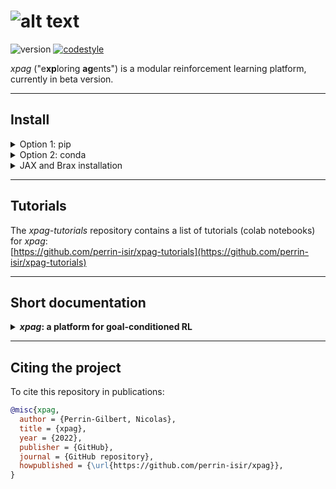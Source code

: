 # ![alt text](logo.png "logo")

![version](https://img.shields.io/badge/version-0.1.0-blue)
[![codestyle](https://img.shields.io/badge/code%20style-black-000000.svg)](https://github.com/psf/black)

*xpag* ("e**xp**loring **ag**ents") is a modular reinforcement learning platform, currently in beta version.

-----
## Install

<details><summary>Option 1: pip</summary>
<p>

    pip install git+https://github.com/perrin-isir/xpag

</p>
</details>

<details><summary>Option 2: conda</summary>
<p>

    git clone https://github.com/perrin-isir/xpag.git
    cd xpag

Choose a conda environmnent name, for instance `xpagenv`.  
The following command creates the `xpagenv` environment with the requirements listed in [environment.yaml](environment.yaml):

    conda env create --name xpagenv --file environment.yaml

If you prefer to update an existing environment (`existing_env`):

    conda env update --name existing_env --file environment.yml

To activate the `xpagenv` environment:

    conda activate xpagenv

Finally, to install the *xpag* library in the activated virtual environment:

    pip install -e .

</p>
</details>


<details><summary>JAX and Brax installation</summary>
<p>

The *xpag* agents are written in JAX,
and some functionalities specific to Brax environments require it to be 
installed.

*The modules JAX and Brax are not automatically installed as dependencies of xpag.*

- To install JAX, follow these guidelines:  

    [https://github.com/google/jax#Installation](https://github.com/google/jax#Installation)  

    *Remark:* to verify that the installation went well, check the backend used by JAX with the following command (in a python console and with `jax` imported and configured):
    ```
    print(jax.lib.xla_bridge.get_backend().platform)
    ```
    It will print "cpu", "gpu" or "tpu" depending on the platform that JAX is using.

- Once JAX is installed, `pip install brax` should install Brax. Otherwise, follow these guidelines:

  [https://github.com/google/brax#readme](https://github.com/google/brax#readme) 

</p>
</details>

-----
## Tutorials

The *xpag-tutorials* repository contains a list of tutorials (colab notebooks) for *xpag*:  
[https://github.com/perrin-isir/xpag-tutorials](https://github.com/perrin-isir/xpag-tutorials)


-----
## Short documentation
<details><summary><B><I>xpag</I>: a platform for goal-conditioned RL</B></summary>

*xpag* allows standard reinforcement learning, but it has been designed with
goal-conditioned reinforcement learning (GCRL) in mind (check out the [train_gmazes.ipynb](https://colab.research.google.com/github/perrin-isir/xpag-tutorials/blob/main/train_gmazes.ipynb)
tutorial for a simple example of GCRL). 

In GCRL, agents have a goal, and the reward depends on 
the degree of achievement of that goal. 
In some cases, goals are defined by the environment, but in others, they are defined by
the agent itself, and they can possibly be changed several times during an episode. 
For this reason, *xpag* introduces a dedicated module called 
"goal-setter", which can be considered either as a part of the environment, or as 
a part of the agent.

*xpag* relies on a single reinforcement learning loop (the `learn()`
function in [xpag/tools/learn.py](https://github.com/perrin-isir/xpag/blob/main/xpag/tools/learn.py))
in which the following components interact:

<details><summary><B>the environment</B></summary>

In *xpag*, environments must allow parallel rollouts, and *xpag* keeps the same API even in the case of a single rollout (`num_envs == 1`).
Following the gym Vector API
(see [https://www.gymlibrary.ml/content/vector_api](https://www.gymlibrary.ml/content/vector_api)), environments have 
a `reset()` function that returns an observation (which is a batch of observations for all parallel rollouts) and an optional dictionary `info` (when `return_info` is True, see [https://www.gymlibrary.ml/content/vector_api/#reset](https://www.gymlibrary.ml/content/vector_api/#reset)), and a `step()` function that takes in input 
an action (which is, again, a batch of actions) and returns:
`observation`, `reward`, `done`, `info` (cf. [https://www.gymlibrary.ml/content/api/#stepping](https://www.gymlibrary.ml/content/api/#stepping)).
There are small differences with the gym Vector API. First, we name the ouputs `observation`, `reward`, \dots (singular) instead of `observations` `rewards`, \dots because it also covers the case `num_envs == 1`. Second, *xpag* assumes that `reward` and `done` have the shape `(num_envs, 1)`, not `(num_envs,)`. Whether they are due to `num_envs == 1` or to unidimensional elements, dimensions in *xpag* are not flattened. Finally, in *xpag* `info` is a single dictionary, not a tuple of dictionaries, but its entries may be tuples. 

A significant difference with the gym Vector API is that *xpag* requires a `reset_done()` function which performs a reset for
the i-th rollout if and only if its previous step was terminal (`done[i] == True`).
The [gym_vec_env()](https://github.com/perrin-isir/xpag/blob/main/xpag/wrappers/gym_vec_env.py) and 
[brax_vec_env()](https://github.com/perrin-isir/xpag/blob/main/xpag/wrappers/brax_vec_env.py) functions (see [tutorials](https://github.com/perrin-isir/xpag-tutorials))
call wrappers that automatically add the `reset_done()` function to Gym and Brax 
environments, and makes the wrapped environments fit the *xpag* API. `reset_done()` has the same signature as `reset()`, and it must be the only way to perform resets after episode terminations, therefore auto-resets (automatic resets after terminal transitions) are not allowed. 
The main reason to prefer `reset_done()` to auto-resets
is that with auto-resets, terminal transitions must be special and contain additional
information. With `reset_done()`, this is no longer necessary.

Goal-based environments (for GCRL) must follow a similar interface to the one defined in 
the [Gym-Robotics](https://github.com/Farama-Foundation/gym-robotics) library
(see [core.py](https://github.com/Farama-Foundation/Gym-Robotics/blob/main/gym_robotics/core.py)):
their observation spaces are of type [gym.spaces.Dict](https://github.com/openai/gym/blob/master/gym/spaces/dict.py), with the following keys 
in the observation dictionaries: "observation", "achieved_goal", "desired_goal".
They must also have a `compute_reward()` function that, in the default case, computes rewards based on the difference between achieved and desired goals. *xpag* also assumes that, for goal-based
environments, the `info` dictionary returned by the step function contains 
`info["is_success"]`, an array of Booleans (one per rollout) that are `True` if the corresponding
transition is a successfull achievement of the desired goal, and `False` otherwise.
Multiple rollouts are concatenated in the same way as the gym function `concatenate()` (cf. [https://github.com/openai/gym/blob/master/gym/vector/utils/numpy_utils.py](https://github.com/openai/gym/blob/master/gym/vector/utils/numpy_utils.py)), which means that the batched observations are always single dictionaries in which the entries "observation", "achieved_goal" and "desired_goal" are arrays of observations, achieved goals and desired goals.
    
The three first arguments of the 
[learn()](https://github.com/perrin-isir/xpag/blob/main/xpag/tools/learn.py) function 
are:
* `env`: the training environment, which runs `num_envs` rollouts in parallel.
* `eval_env`: the evaluation environment, identical to `env` except that it runs 
single rollouts.
* `env_info`: a dictionary containing information about the environment:
  * `env_info["env_type"]`: the type of environment; for the moment *xpag* 
differentiates 3 types of environments: "Brax" environments, "Mujoco" environments, and
"Gym" environments. This information is used to adapt the way episodes are saved.
  * `env_info["name"]`: the name of the environment.
  * `env_info["is_goalenv"]`: whether the environment is a goal-based environment or 
not.
  * `env_info["num_envs"]`: the number of parallel rollouts in `env`
  * `env_info["max_episode_steps"]`: the maximum number of steps in episodes (*xpag* 
does not allow potentially infinite episodes). **Imporant:** *xpag* assumes that the `info` dictionary
returned by the step function contains `info["truncation"]`, an array of Booleans (one 
per rollout). `info["truncation"][i]` is True if and only if the i-th rollout has 
been terminated because it reached maximum length. Remark: if maximum length is reached,
but the transition would anyway be terminal for other reasons, then `info["truncation"][i]`
should be False.
  * `env_info["action_space"]`: the action space (of type [gym.spaces.Space](https://github.com/openai/gym/blob/master/gym/spaces/space.py)) that takes into account parallel rollouts.
This can be useful to sample random actions.
  * `env_info["single_action_space"]`: the action space for single rollouts.

</details>

<details><summary><B>the agent</B></summary>

*xpag* only considers the case of a unique off-policy agent training on parallel rollouts. 

</details>

<details><summary><B>the buffer</B></summary></details>
<details><summary><B>the sampler</B></summary></details>
<details><summary><B>the goal-setter</B></summary></details>

The figure below summarizes the RL loop and the interactions between the components:
(TODO)
</details>

-----
## Citing the project
To cite this repository in publications:

```bibtex
@misc{xpag,
  author = {Perrin-Gilbert, Nicolas},
  title = {xpag},
  year = {2022},
  publisher = {GitHub},
  journal = {GitHub repository},
  howpublished = {\url{https://github.com/perrin-isir/xpag}},
}
```

